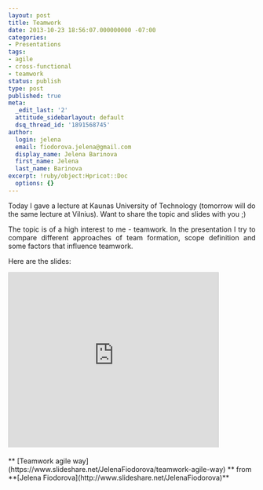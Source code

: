 ```yaml
---
layout: post
title: Teamwork
date: 2013-10-23 18:56:07.000000000 -07:00
categories:
- Presentations
tags:
- agile
- cross-functional
- teamwork
status: publish
type: post
published: true
meta:
  _edit_last: '2'
  attitude_sidebarlayout: default
  dsq_thread_id: '1891568745'
author:
  login: jelena
  email: fiodorova.jelena@gmail.com
  display_name: Jelena Barinova
  first_name: Jelena
  last_name: Barinova
excerpt: !ruby/object:Hpricot::Doc
  options: {}
---
```

<p style="text-align: justify;">Today I gave a lecture at Kaunas University of 
Technology (tomorrow will do the same lecture at Vilnius). Want to share the 
topic and slides with you ;)</p> 
<p style="text-align: justify;">The topic is of a high interest to me - 
teamwork. In the presentation I try to compare different approaches of team 
formation, scope definition and some factors that influence teamwork.</p> 
<p style="text-align: justify;">Here are the slides:</p> 
<p><iframe src="http://www.slideshare.net/slideshow/embed_code/27480794" 
width="427" height="356" frameborder="0" marginwidth="0" marginheight="0" 
scrolling="no" style="border:1px solid #CCC;border-width:1px 1px 
0;margin-bottom:5px" allowfullscreen> </iframe> 
<div style="margin-bottom:5px"> ** [Teamwork agile 
way](https://www.slideshare.net/JelenaFiodorova/teamwork-agile-way) ** from 
**[Jelena Fiodorova](http://www.slideshare.net/JelenaFiodorova)** 